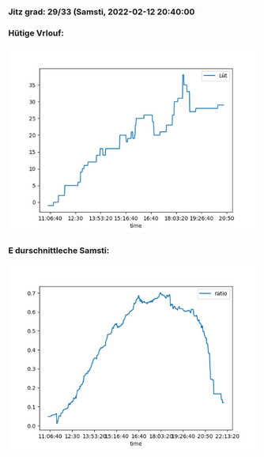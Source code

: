 ### Jitz grad: 29/33 (Samsti, 2022-02-12 20:40:00

### Hütige Vrlouf:
![Graph](Today.png)

### E durschnittleche Samsti:
![Graph](Samsti.png)